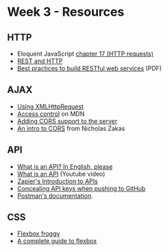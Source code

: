 # Week 3 - Resources


## HTTP

- Eloquent JavaScript [chapter 17 (HTTP requests)](http://eloquentjavascript.net/17_http.html)
- [REST and HTTP](http://restcookbook.com/Miscellaneous/rest-and-http/)
- [Best practices to build RESTful web services](https://www.infosys.com/digital/insights/Documents/restful-web-services.pdf) (PDF)



## AJAX

- [Using XMLHttpRequest](https://developer.mozilla.org/en-US/docs/Web/API/XMLHttpRequest/Using_XMLHttpRequest)
- [Access control]( https://developer.mozilla.org/en-US/docs/Web/HTTP/Access_control_CORS) on MDN
- [Adding CORS support to the server](https://www.html5rocks.com/en/tutorials/cors/#toc-adding-cors-support-to-the-server)
- [An intro to CORS](https://www.nczonline.net/blog/2010/05/25/cross-domain-ajax-with-cross-origin-resource-sharing/) from Nicholas Zakas


## API

- [What is an API? In English, please](https://medium.freecodecamp.com/what-is-an-api-in-english-please-b880a3214a82#.8hjwc8zg1)
- [What is an API](https://www.youtube.com/watch?v=s7wmiS2mSXY) (Youtube video)
- [Zapier's Introduction to APIs](https://zapier.com/learn/apis/)
- [Concealing API keys when pushing to GitHub](https://gist.github.com/derzorngottes/3b57edc1f996dddcab25)
- [Postman's documentation](https://www.getpostman.com/docs/requests).


## CSS

- [Flexbox froggy](http://flexboxfroggy.com/)
- [A complete guide to flexbox](https://css-tricks.com/snippets/css/a-guide-to-flexbox/)
